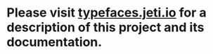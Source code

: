 # Please visit [typefaces.jeti.io](http://typefaces.jeti.io/) for a description of this project and its documentation.

